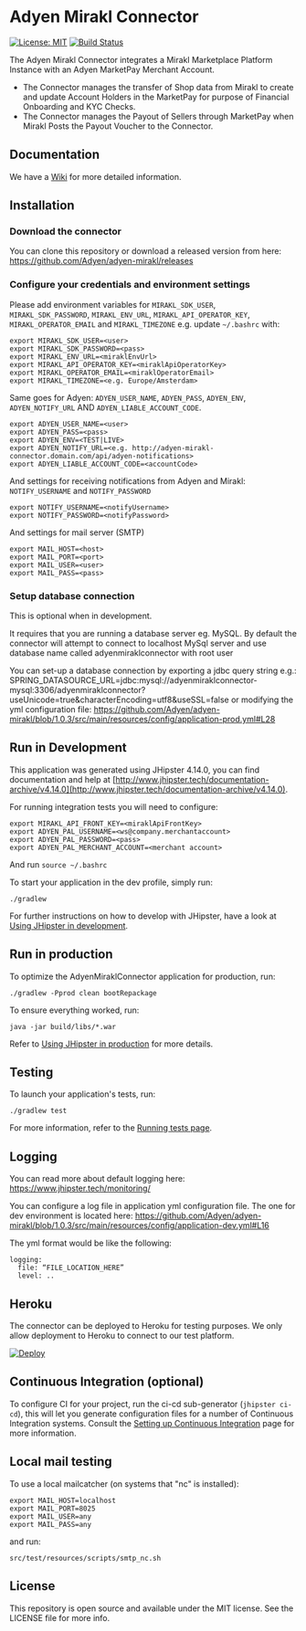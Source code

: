 # Adyen Mirakl Connector

[![License: MIT](https://img.shields.io/badge/License-MIT-yellow.svg)](https://opensource.org/licenses/MIT)
[![Build Status](https://travis-ci.org/Adyen/adyen-mirakl.svg?branch=develop)](https://travis-ci.org/Adyen/adyen-mirakl)


The Adyen Mirakl Connector integrates a Mirakl Marketplace Platform Instance with an Adyen MarketPay Merchant Account.

* The Connector manages the transfer of Shop data from Mirakl to create and update Account Holders in the MarketPay for purpose of Financial Onboarding and KYC Checks.
* The Connector manages the Payout of Sellers through MarketPay when Mirakl Posts the Payout Voucher to the Connector.


## Documentation
We have a [Wiki](https://github.com/e2y/adyen-mirakl/wiki) for more detailed information.


## Installation

### Download the connector

You can clone this repository or download a released version from here:
https://github.com/Adyen/adyen-mirakl/releases

### Configure your credentials and environment settings

Please add environment variables for `MIRAKL_SDK_USER`, `MIRAKL_SDK_PASSWORD`, `MIRAKL_ENV_URL`, `MIRAKL_API_OPERATOR_KEY`, `MIRAKL_OPERATOR_EMAIL` and `MIRAKL_TIMEZONE` e.g.
update `~/.bashrc` with:
```
export MIRAKL_SDK_USER=<user>
export MIRAKL_SDK_PASSWORD=<pass>
export MIRAKL_ENV_URL=<miraklEnvUrl>
export MIRAKL_API_OPERATOR_KEY=<miraklApiOperatorKey>
export MIRAKL_OPERATOR_EMAIL=<miraklOperatorEmail>
export MIRAKL_TIMEZONE=<e.g. Europe/Amsterdam>
```

Same goes for Adyen: `ADYEN_USER_NAME`, `ADYEN_PASS`, `ADYEN_ENV`, `ADYEN_NOTIFY_URL` AND `ADYEN_LIABLE_ACCOUNT_CODE`. 
```
export ADYEN_USER_NAME=<user>
export ADYEN_PASS=<pass>
export ADYEN_ENV=<TEST|LIVE>
export ADYEN_NOTIFY_URL=<e.g. http://adyen-mirakl-connector.domain.com/api/adyen-notifications>
export ADYEN_LIABLE_ACCOUNT_CODE=<accountCode>
```

And settings for receiving notifications from Adyen and Mirakl: `NOTIFY_USERNAME` and `NOTIFY_PASSWORD`
```
export NOTIFY_USERNAME=<notifyUsername>
export NOTIFY_PASSWORD=<notifyPassword>
```

And settings for mail server (SMTP)
```
export MAIL_HOST=<host>
export MAIL_PORT=<port>
export MAIL_USER=<user>
export MAIL_PASS=<pass>
```


### Setup database connection

This is optional when in development.

It requires that you are running a database server eg. MySQL.
By default the connector will attempt to connect to localhost MySql server and use database name called adyenmiraklconnector with root user

You can set-up a database connection by exporting a jdbc query string e.g.:
SPRING_DATASOURCE_URL=jdbc:mysql://adyenmiraklconnector-mysql:3306/adyenmiraklconnector?useUnicode=true&characterEncoding=utf8&useSSL=false
or modifying the yml configuration file: https://github.com/Adyen/adyen-mirakl/blob/1.0.3/src/main/resources/config/application-prod.yml#L28



## Run in Development

This application was generated using JHipster 4.14.0, you can find documentation and help at [http://www.jhipster.tech/documentation-archive/v4.14.0](http://www.jhipster.tech/documentation-archive/v4.14.0).

For running integration tests you will need to configure:
````
export MIRAKL_API_FRONT_KEY=<miraklApiFrontKey>
export ADYEN_PAL_USERNAME=<ws@company.merchantaccount>
export ADYEN_PAL_PASSWORD=<pass>
export ADYEN_PAL_MERCHANT_ACCOUNT=<merchant account>
````

And run `source ~/.bashrc`



To start your application in the dev profile, simply run:

    ./gradlew


For further instructions on how to develop with JHipster, have a look at [Using JHipster in development][].



## Run in production


To optimize the AdyenMiraklConnector application for production, run:

    ./gradlew -Pprod clean bootRepackage

To ensure everything worked, run:

    java -jar build/libs/*.war


Refer to [Using JHipster in production][] for more details.

## Testing

To launch your application's tests, run:

    ./gradlew test

For more information, refer to the [Running tests page][].

## Logging

You can read more about default logging here: https://www.jhipster.tech/monitoring/

You can configure a log file in application yml configuration file. The one for dev environment is located here:
https://github.com/Adyen/adyen-mirakl/blob/1.0.3/src/main/resources/config/application-dev.yml#L16

The yml format would be like the following:

    logging:
      file: “FILE_LOCATION_HERE”
      level: ..

## Heroku 
The connector can be deployed to Heroku for testing purposes. We only allow deployment to Heroku to connect to our test platform.

[![Deploy](https://www.herokucdn.com/deploy/button.png)](https://heroku.com/deploy)


## Continuous Integration (optional)

To configure CI for your project, run the ci-cd sub-generator (`jhipster ci-cd`), this will let you generate configuration files for a number of Continuous Integration systems. Consult the [Setting up Continuous Integration][] page for more information.

[JHipster Homepage and latest documentation]: http://www.jhipster.tech
[JHipster 4.14.0 archive]: http://www.jhipster.tech/documentation-archive/v4.14.0

[Using JHipster in development]: http://www.jhipster.tech/documentation-archive/v4.14.0/development/
[Using Docker and Docker-Compose]: http://www.jhipster.tech/documentation-archive/v4.14.0/docker-compose
[Using JHipster in production]: http://www.jhipster.tech/documentation-archive/v4.14.0/production/
[Running tests page]: http://www.jhipster.tech/documentation-archive/v4.14.0/running-tests/
[Setting up Continuous Integration]: http://www.jhipster.tech/documentation-archive/v4.14.0/setting-up-ci/

## Local mail testing

To use a local mailcatcher (on systems that "nc" is installed):
    
```
export MAIL_HOST=localhost
export MAIL_PORT=8025
export MAIL_USER=any
export MAIL_PASS=any
```

and run:

    src/test/resources/scripts/smtp_nc.sh
    
## License
This repository is open source and available under the MIT license. See the LICENSE file for more info.
